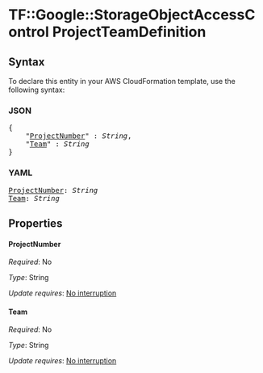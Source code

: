 # TF::Google::StorageObjectAccessControl ProjectTeamDefinition

## Syntax

To declare this entity in your AWS CloudFormation template, use the following syntax:

### JSON

<pre>
{
    "<a href="#projectnumber" title="ProjectNumber">ProjectNumber</a>" : <i>String</i>,
    "<a href="#team" title="Team">Team</a>" : <i>String</i>
}
</pre>

### YAML

<pre>
<a href="#projectnumber" title="ProjectNumber">ProjectNumber</a>: <i>String</i>
<a href="#team" title="Team">Team</a>: <i>String</i>
</pre>

## Properties

#### ProjectNumber

_Required_: No

_Type_: String

_Update requires_: [No interruption](https://docs.aws.amazon.com/AWSCloudFormation/latest/UserGuide/using-cfn-updating-stacks-update-behaviors.html#update-no-interrupt)

#### Team

_Required_: No

_Type_: String

_Update requires_: [No interruption](https://docs.aws.amazon.com/AWSCloudFormation/latest/UserGuide/using-cfn-updating-stacks-update-behaviors.html#update-no-interrupt)

